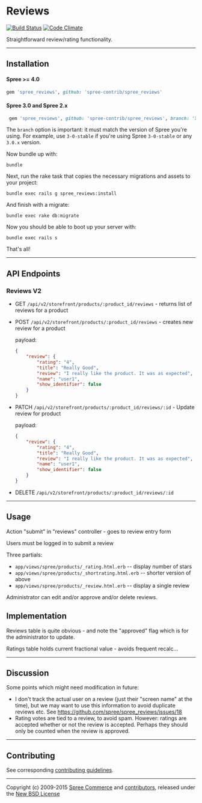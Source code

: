 # Reviews

[![Build Status](https://travis-ci.org/spree-contrib/spree_reviews.svg?branch=master)](https://travis-ci.org/spree-contrib/spree_reviews)
[![Code Climate](https://codeclimate.com/github/spree-contrib/spree_reviews/badges/gpa.svg)](https://codeclimate.com/github/spree-contrib/spree_reviews)

Straightforward review/rating functionality.

---

## Installation

#### Spree >= 4.0

```ruby
gem 'spree_reviews', github: 'spree-contrib/spree_reviews'
```

#### Spree 3.0 and Spree 2.x

```ruby
 gem 'spree_reviews', github: 'spree-contrib/spree_reviews', branch: 'X-X-stable'
 ```

 The `branch` option is important: it must match the version of Spree you're using.
 For example, use `3-0-stable` if you're using Spree `3-0-stable` or any `3.0.x` version.

Now bundle up with:

    bundle

Next, run the rake task that copies the necessary migrations and assets to your project:

    bundle exec rails g spree_reviews:install

And finish with a migrate:

    bundle exec rake db:migrate

Now you should be able to boot up your server with:

    bundle exec rails s

That's all!

---
## API Endpoints

### Reviews V2

- GET `/api/v2/storefront/products/:product_id/reviews` - returns list of reviews for a product

- POST `/api/v2/storefront/products/:product_id/reviews` - creates new review for a product

    payload:
    ```json
    {
        "review": {
            "rating": "4",
            "title": "Really Good",
            "review": "I really like the product. It was as expected",
            "name": "user1",
            "show_identifier": false
        }
    }
    ```
- PATCH `/api/v2/storefront/products/:product_id/reviews/:id` - Update review for product

    payload:
    ```json
    {
        "review": {
            "rating": "4",
            "title": "Really Good",
            "review": "I really like the product. It was as expected",
            "name": "user1",
            "show_identifier": false
        }
    }
    ```
- DELETE `/api/v2/storefront/products/:product_id/reviews/:id`


---

## Usage

Action "submit" in "reviews" controller - goes to review entry form

Users must be logged in to submit a review

Three partials:
 - `app/views/spree/products/_rating.html.erb` -- display number of stars
 - `app/views/spree/products/_shortrating.html.erb` -- shorter version of above
 - `app/views/spree/products/_review.html.erb` -- display a single review

Administrator can edit and/or approve and/or delete reviews.

## Implementation

Reviews table is quite obvious - and note the "approved" flag which is for the
administrator to update.

Ratings table holds current fractional value - avoids frequent recalc...

---

## Discussion

Some points which might need modification in future:

 - I don't track the actual user on a review (just their "screen name" at the
   time), but we may want to use this information to avoid duplicate reviews
   etc. See https://github.com/spree/spree_reviews/issues/18
 - Rating votes are tied to a review, to avoid spam. However: ratings are
   accepted whether or not the review is accepted. Perhaps they should only
   be counted when the review is approved.

---

## Contributing

See corresponding [contributing guidelines][1].

---

Copyright (c) 2009-2015 [Spree Commerce][2] and [contributors][3], released under the [New BSD License][4]

[1]: https://github.com/spree-contrib/spree_reviews/blob/master/CONTRIBUTING.md
[2]: https://github.com/spree
[3]: https://github.com/spree-contrib/spree_reviews/graphs/contributors
[4]: https://github.com/spree-contrib/spree_reviews/blob/master/LICENSE.md
